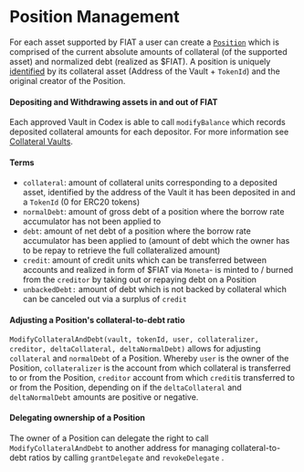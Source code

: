 # Position Management

For each asset supported by FIAT a user can create a [`Position`](https://github.com/fiatdao/fiat/blob/main/src/Codex.sol#L70) which is comprised of the current absolute amounts of collateral (of the supported asset) and normalized debt (realized as $FIAT). A position is uniquely [identified](https://github.com/fiatdao/fiat/blob/main/src/Codex.sol#L70) by its collateral asset (Address of the Vault + `TokenId`) and the original creator of the Position.

#### Depositing and Withdrawing assets in and out of FIAT

Each approved Vault in Codex is able to call `modifyBalance` which records deposited collateral amounts for each depositor. For more information see [Collateral Vaults](../collateral-vaults.md).

#### Terms

* `collateral`:  amount of collateral units corresponding to a deposited asset, identified by the address of the Vault it has been deposited in and a `TokenId` (0 for ERC20 tokens)
* `normalDebt`: amount of gross debt of a position where the borrow rate accumulator has not been applied to
* `debt`: amount of net debt of a position where the borrow rate accumulator has been applied to (amount of debt which the owner has to be repay to retrieve the full collateralized amount)
* `credit`: amount of credit units which can be transferred between accounts and realized in form of $FIAT via `Moneta`- is minted to / burned from the `creditor` by taking out  or repaying debt on a Position
* `unbackedDebt:` amount of debt which is not backed by collateral which can be canceled out via a surplus of `credit`

#### Adjusting a Position's collateral-to-debt ratio

`ModifyCollateralAndDebt(vault, tokenId, user, collateralizer, creditor, deltaCollateral, deltaNormalDebt)` allows for adjusting `collateral` and `normalDebt` of a Position. Whereby `user` is the owner of the Position, `collateralizer` is the account from which collateral is transferred to or from the Position, `creditor` account from which `credit`is transferred to or from the Position, depending on if the `deltaCollateral` and `deltaNormalDebt` amounts are positive or negative.

#### Delegating ownership of a Position

The owner of a Position can delegate the right to call `ModifyCollateralAndDebt` to another address for managing collateral-to-debt ratios by calling `grantDelegate` and `revokeDelegate` .
